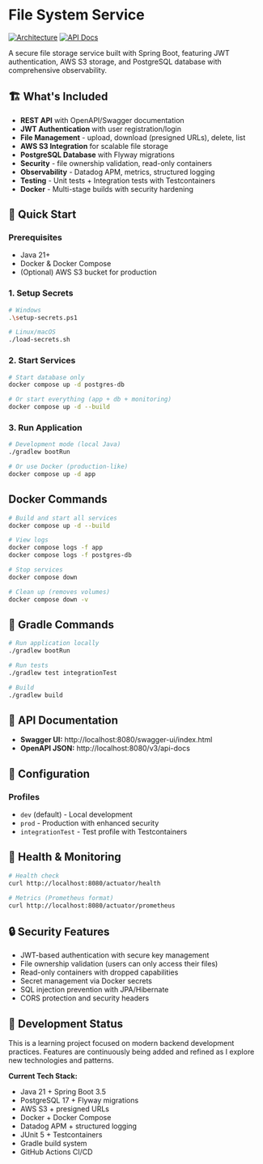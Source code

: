 # File System Service

[![Architecture](https://img.shields.io/badge/docs-architecture-blue)](architecture.md)
[![API Docs](https://img.shields.io/badge/docs-API%20Docs-blue)](docs/api.md)

A secure file storage service built with Spring Boot, featuring JWT authentication, AWS S3 storage, and PostgreSQL database with comprehensive observability.

## 🏗️ What's Included

- **REST API** with OpenAPI/Swagger documentation
- **JWT Authentication** with user registration/login
- **File Management** - upload, download (presigned URLs), delete, list
- **AWS S3 Integration** for scalable file storage
- **PostgreSQL Database** with Flyway migrations
- **Security** - file ownership validation, read-only containers
- **Observability** - Datadog APM, metrics, structured logging
- **Testing** - Unit tests + Integration tests with Testcontainers
- **Docker** - Multi-stage builds with security hardening

## 🚀 Quick Start

### Prerequisites
- Java 21+
- Docker & Docker Compose
- (Optional) AWS S3 bucket for production

### 1. Setup Secrets
```bash
# Windows
.\setup-secrets.ps1

# Linux/macOS  
./load-secrets.sh
```

### 2. Start Services
```bash
# Start database only
docker compose up -d postgres-db

# Or start everything (app + db + monitoring)
docker compose up -d --build
```

### 3. Run Application
```bash
# Development mode (local Java)
./gradlew bootRun

# Or use Docker (production-like)
docker compose up -d app
```

##  Docker Commands

```bash
# Build and start all services
docker compose up -d --build

# View logs
docker compose logs -f app
docker compose logs -f postgres-db

# Stop services
docker compose down

# Clean up (removes volumes)
docker compose down -v
```

## 🔨 Gradle Commands

```bash
# Run application locally
./gradlew bootRun

# Run tests
./gradlew test integrationTest

# Build
./gradlew build
```

## 📖 API Documentation

- **Swagger UI:** http://localhost:8080/swagger-ui/index.html
- **OpenAPI JSON:** http://localhost:8080/v3/api-docs

## 🔧 Configuration

### Profiles
- `dev` (default) - Local development
- `prod` - Production with enhanced security
- `integrationTest` - Test profile with Testcontainers

## 🏥 Health & Monitoring

```bash
# Health check
curl http://localhost:8080/actuator/health

# Metrics (Prometheus format)
curl http://localhost:8080/actuator/prometheus
```

## 🔒 Security Features

- JWT-based authentication with secure key management
- File ownership validation (users can only access their files)
- Read-only containers with dropped capabilities
- Secret management via Docker secrets
- SQL injection prevention with JPA/Hibernate
- CORS protection and security headers

## 🚧 Development Status

This is a learning project focused on modern backend development practices. Features are continuously being added and refined as I explore new technologies and patterns.

**Current Tech Stack:**
- Java 21 + Spring Boot 3.5
- PostgreSQL 17 + Flyway migrations  
- AWS S3 + presigned URLs
- Docker + Docker Compose
- Datadog APM + structured logging
- JUnit 5 + Testcontainers
- Gradle build system
- GitHub Actions CI/CD
